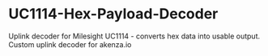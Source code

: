 # UC1114-Hex-Payload-Decoder
Uplink decoder for Milesight UC1114 - converts hex data into usable output. Custom uplink decoder for akenza.io
